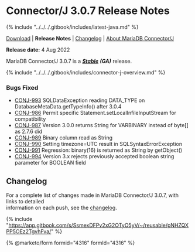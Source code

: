 # Connector/J 3.0.7 Release Notes

{% include "../../../.gitbook/includes/latest-java.md" %}

[Download](https://mariadb.com/downloads/#connectors) | **Release Notes** | [Changelog](../changelogs/3.0/3.0.7.md) | [About MariaDB Connector/J](https://app.gitbook.com/s/CjGYMsT2MVP4nd3IyW2L/mariadb-connector-j/about-mariadb-connector-j)

**Release date:** 4 Aug 2022

MariaDB Connector/J 3.0.7 is a [_**Stable**_](../../../community-server/about/release-criteria.md) _**(GA)**_ release.

{% include "../../../.gitbook/includes/connector-j-overview.md" %}

### Bugs Fixed

* [CONJ-993](https://jira.mariadb.org/browse/CONJ-993) SQLDataException reading DATA\_TYPE on DatabaseMetaData.getTypeInfo() after 3.0.4
* [CONJ-986](https://jira.mariadb.org/browse/CONJ-986) Permit specific Statement.setLocalInfileInputStream for compatibility
* [CONJ-987](https://jira.mariadb.org/browse/CONJ-987) Version 3.0.0 returns String for VARBINARY instead of byte\[] as 2.7.6 did
* [CONJ-989](https://jira.mariadb.org/browse/CONJ-989) Binary column read as String
* [CONJ-990](https://jira.mariadb.org/browse/CONJ-990) Setting timezone=UTC result in SQLSyntaxErrorException
* [CONJ-991](https://jira.mariadb.org/browse/CONJ-991) Regression: binary(16) is returned as String by getObject()
* [CONJ-994](https://jira.mariadb.org/browse/CONJ-994) Version 3.x rejects previously accepted boolean string parameter for BOOLEAN field

## Changelog

For a complete list of changes made in MariaDB Connector/J 3.0.7, with links to detailed\
information on each push, see the [changelog](../changelogs/3.0/3.0.7.md).

{% include "https://app.gitbook.com/s/SsmexDFPv2xG2OTyO5yV/~/reusable/pNHZQXPP5OEz2TgvhFva/" %}

{% @marketo/form formid="4316" formId="4316" %}
